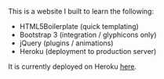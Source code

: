 This is a website I built to learn the following:

- HTML5Boilerplate (quick templating)
- Bootstrap 3 (integration / glyphicons only) 
- jQuery (plugins / animations)
- Heroku (deployment to production server)

It is currently deployed on Heroku [here](http://wjoba-blog.herokuoapp.com).
